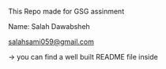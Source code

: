 This Repo made for GSG assinment

Name: Salah Dawabsheh

salahsami059@gmail.com

-> you can find a well built README file inside 
